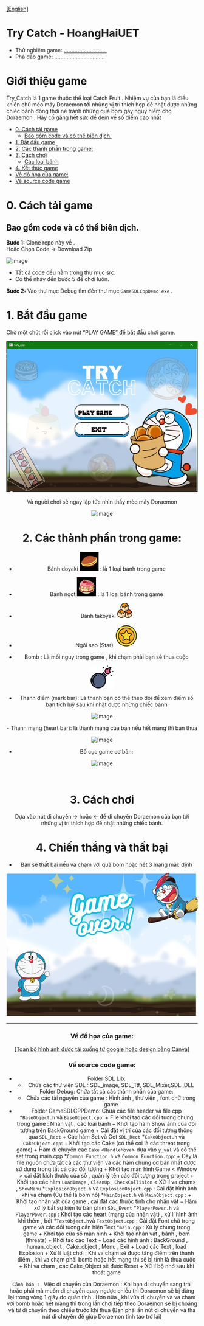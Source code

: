 [[English]](README_en.md)

# Try Catch - HoangHaiUET

- Thử nghiệm game: [............................](.......)
- Phá đảo game: .................................

# Giới thiệu game

Try_Catch là 1 game thuộc thể loại Catch Fruit . Nhiệm vụ của bạn là điều khiển chú mèo máy Doraemon tới những vị trí thích hợp để nhặt được những chiếc bánh đồng thời né tránh những quả bom gây nguy hiểm cho Doraemon . Hãy cố gắng hết sức để đem về số điểm cao nhất  

- [0. Cách tải game](#0-cách-tải-game)
    * [ Bao gồm code và có thể biên dịch.](#bao-gồm-code-và-có-thể-biên-dịch)
- [1. Bắt đầu game](#1bắt-đầu-game)
- [2. Các thành phần trong game:](#2-các-thành-phần-trong-game)
- [3. Cách chơi](#3-cách-chơi)
    * [ Các loại bánh](#các-loại-bánh)
- [4. Kết thúc game](#4-kết-thúc-game)
- [Về đồ họa của game:](#về-đồ-họa-của-game)
- [Về source code game](#về-source-code-game)

# 0. Cách tải game

## Bao gồm code và có thể biên dịch.

**Bước 1:** Clone repo này về . <br/>
Hoặc Chọn Code -> Download Zip 

![image](resources/preview/download.jpg)

- Tất cả code đều nằm trong thư mục src.<br/>
- Có thể nhảy đến bước 5 để chơi luôn.

**Bước 2:** Vào thư mục Debug tìm đến thư mục `GameSDLCppDemo.exe` .<br/>


# 1. Bắt đầu game

Chờ một chút rồi click vào nút “PLAY GAME” để bắt đầu chơi game.
<div style="text-align: center;">

![ezgif com-video-to-gif](resources/preview/loading.jpg)




Và người chơi sẽ ngay lập tức nhìn thấy mèo máy Doraemon 
<div style="text-align: center;">

![image](resources/preview/menu.jpg)

</div>

# 2. Các thành phần trong game:

-    Bánh doyaki ![image](resources/preview/doyaki.png)
     : là 1 loại bánh trong game

-    Bánh ngọt ![image](resources/preview/cake.png)
     : là 1 loại bánh trong game

-   Bánh takoyaki ![image](resources/preview/takoyaki.png)

-  Ngôi sao (Star) ![image](resources/preview/star.png)
<div style="text-align: center;">


- Bomb : Là mối nguy trong game , khi chạm phải bạn sẽ thua cuộc

<div style="text-align: center;">

![image](resources/preview/bom.png)
</div>

- Thanh điểm (mark bar): Là thanh bạn có thể theo dõi để xem điểm số bạn tích luỹ sau khi nhặt được những chiếc bánh

<div style="text-align: center;">

![image](resources/preview/mark_bar.png)
</div>
- Thanh mạng (heart bar): là thanh mạng của bạn nếu hết mạng thì bạn thua
<div style="text-align: center;">

![image](resources/preview/heart_bar.png)
</div>

- Bố cục game cơ bản:

<div style="text-align: center;">

![image](resources/preview/first_game.png)
</div>

 

# 3. Cách chơi

Dựa vào nút di chuyển -> hoặc <- để di chuyển Doraemon của bạn tới những vị trí thích hợp để nhặt những chiếc bánh.<br/>

# 4. Chiến thắng và thất bại

- Bạn sẽ thất bại nếu va chạm với quả bom hoặc hết 3 mạng mặc định

<div style="text-align: center;">

![image](resources/preview/bkexit.png)
</div>

---

### Về đồ họa của game:

[[Toàn bộ hình ảnh được tải xuống từ google hoặc design bằng Canva]](about_graphics.md)

### Về source code game:

- Folder SDL Lib:
    * Chứa các thư viện SDL : SDL_image, SDL_Ttf, SDL_Mixer,SDL ,DLL
- Folder Debug: Chứa tất cả các thành phần của game:
    * Chứa các tài nguyên của game : Hình ảnh , thư viện , font chữ trong game 
- Folder GameSDLCPPDemo: Chứa các file header và file cpp 
    *`BaseObject.h` và `BaseObject.cpp`:
        + File khởi tạo các đối tượng chung trong game : Nhân vật , các loại bánh
        + Khởi tạo hàm Show ảnh của đối tượng trên BackGround game
        + Cài đặt vị trí của các đối tượng thông qua `SDL_Rect`
        + Các hàm Set và Get `SDL_Rect` 
    *`CakeObject.h` và `CakeObject.cpp`: 
        + Khởi tạo các Cake (có thể coi là các threat trong game)
        + Hàm di chuyển các `Cake` <`HandleMove`> dựa vào `y_val` và có thể set trong main.cpp 
    *`Common_Function.h` và `Common_Function.cpp`:
        + Đây là file nguồn chứa tất cả các thư viện và các hàm chung cơ bản nhất được sử dụng trong tất cả các đối tượng 
        + Khởi tạo màn hình Game < Window > cài đặt kích thước cửa sổ , quản lý tên các đối tượng trong project
        + Khởi tạo các hàm `LoadImage` , `CleanUp` , `CheckCollision` < Xử lí va chạm> , `ShowMenu`
    *`ExplosionObject.h` và  `ExplosionObject.cpp` : Cài đặt hình ảnh khi va chạm (Cụ thể là bom nổ) 
    *`MainObject.h` và `MainObject.cpp` : 
        + Khởi tạo nhân vật của game , cài đặt các thuộc tính cho nhân vật 
        + Hàm xử lý bắt sự kiện từ bàn phím `SDL_Event`
    *`PlayerPower.h` và `PlayerPower.cpp` : Khởi tạo các heart (mạng của nhân vật) , xử lí hình ảnh khi thêm , bớt
    *`TextObject.h`và `TextObject.cpp` : Cài đặt Font chữ trong game và các đối tượng cần hiện Text
    *`main.cpp` : Xử lý chung trong game
        + Khởi tạo cửa sổ màn hình 
        + Khởi tạo nhân vật , bánh , bom (threats) 
        + Khởi tạo các Text
        + Load các hình ảnh : BackGround , human_object , Cake_object , Menu , Exit 
        + Load các Text , load Explosion 
        + Xử lí luật chơi : Khi va chạm sẽ được tăng điểm trên thanh điểm , khi va chạm phải bomb hoặc hết mạng thì sẽ bị tính là thua cuộc 
        + Khi va chạm , các Cake_Object sẽ được Reset 
        + Xử lí bộ nhớ sau khi thoát game 

`Cảnh báo : `
Việc di chuyển của Doraemon : Khi bạn di chuyển sang trái hoặc phải mà muốn di chuyển quay ngược chiều thì Doraemon sẽ bị dừng lại trong vòng 1 giây do quán tính . Hơn nữa , khi vừa di chuyển và va chạm với bomb hoặc hết mạng thì trong lần chơi tiếp theo Doraemon sẽ bị choáng và tự di chuyển theo chiều trước khi thua (Bạn phải ấn nút di chuyển và thả nút di chuyển để giúp Doraemon tỉnh táo trở lại)